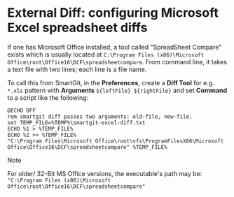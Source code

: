 # External Diff: configuring Microsoft Excel spreadsheet diffs

If one has Microsoft Office installed, a tool called "SpreadSheet
Compare" exists which is usually located at
`C:\Program Files (x86)\Microsoft Office\root\Office16\DCF\spreadsheetcompare`.
From command line, it takes a text file with two lines; each line is a
file name.

To call this from SmartGit, in the **Preferences**, create a **Diff
Tool** for e.g. `*.xls` pattern with **Arguments**
`${leftFile} ${rightFile}` and set **Command** to a script like the
following:



``` text
@ECHO OFF
rem smartgit diff passes two arguments: old-file, new-file.
set TEMP_FILE=%TEMP%\smartgit-excel-diff.txt
ECHO %1 > %TEMP_FILE%
ECHO %2 >> %TEMP_FILE%
"C:\Program Files\Microsoft Office\root\vfs\ProgramFilesX86\Microsoft Office\Office16\DCF\spreadsheetcompare" %TEMP_FILE%
```




> [!NOTE]
> For older/ 32-Bit MS Office versions, the executable's path may be:
> `"C:\Program Files (x86)\Microsoft Office\root\Office16\DCF\spreadsheetcompare"`

